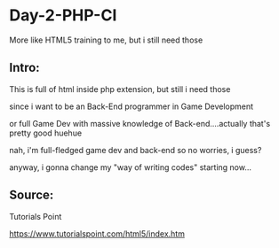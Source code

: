 # Day-2-PHP-CI
More like HTML5 training to me, but i still need those

## Intro:
This is full of html inside php extension, but still i need those

since i want to be an Back-End programmer in Game Development

or full Game Dev with massive knowledge of Back-end....actually that's pretty good huehue

nah, i'm full-fledged game dev and back-end so no worries, i guess?

anyway, i gonna change my "way of writing codes" starting now...

## Source:
Tutorials Point

https://www.tutorialspoint.com/html5/index.htm
